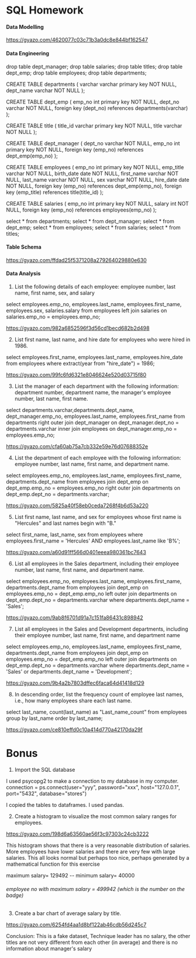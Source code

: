 # SQL Homework

#### Data Modelling
https://gyazo.com/4620077c03c71b3a0dc8e844bf162547

#### Data Engineering

drop table dept_manager;
drop table salaries;
drop table titles;
drop table dept_emp;
drop table employees;
drop table departments;

CREATE TABLE departments (
    varchar varchar primary key NOT NULL,
    dept_name varchar NOT NULL 
);

CREATE TABLE dept_emp (
    emp_no int primary key NOT NULL,
    dept_no varchar   NOT NULL,
	foreign key (dept_no) references departments(varchar) 
);

CREATE TABLE title (
    title_id varchar primary key  NOT NULL,
    title varchar   NOT NULL
);

CREATE TABLE dept_manager (
    dept_no varchar NOT NULL,
    emp_no int primary key  NOT NULL,
	foreign key (emp_no) references dept_emp(emp_no) 
);

CREATE TABLE employees (
    emp_no int primary key NOT NULL,
    emp_title varchar   NOT NULL,
    birth_date date   NOT NULL,
    first_name varchar   NOT NULL,
    last_name varchar   NOT NULL,
    sex varchar   NOT NULL,
    hire_date date   NOT NULL,
	foreign key (emp_no) references dept_emp(emp_no),
	foreign key (emp_title) references title(title_id)
);

CREATE TABLE salaries (
    emp_no int primary key  NOT NULL,
    salary int  NOT NULL,
	foreign key (emp_no) references employees(emp_no)
);

select * from departments;
select * from dept_manager;
select * from dept_emp;
select * from employees;
select * from salaries;
select * from titles;

#### Table Schema
https://gyazo.com/ffdad25f5371208a279264029880e630

#### Data Analysis

1. List the following details of each employee: employee number, last name, 
first name, sex, and salary

select employees.emp_no, employees.last_name, 
	employees.first_name, employees.sex, salaries.salary
from employees
left join salaries
on salaries.emp_no = employees.emp_no;

https://gyazo.com/982a6852596f3d56cd1becd682b2d498

2. List first name, last name, and hire date for employees who were hired in 1986.

select employees.first_name, employees.last_name, 
	employees.hire_date
from employees
where extract(year from "hire_date") = 1986;

https://gyazo.com/99fc6fd6321e8046624e520d03715f80

3. List the manager of each department with the following information: 
department number, department name, the manager's employee number, last name, first name.

select departments.varchar,departments.dept_name,
	dept_manager.emp_no, employees.last_name, 
	employees.first_name
from departments
right outer join dept_manager
	on dept_manager.dept_no = departments.varchar
inner join employees
	on dept_manager.emp_no = employees.emp_no;
    
https://gyazo.com/cfa60ab75a7cb332e59e76d07688352e

4. List the department of each employee with the following information: 
employee number, last name, first name, and department name.

select employees.emp_no, employees.last_name, 
	employees.first_name, departments.dept_name
from employees
join dept_emp
on dept_emp.emp_no = employees.emp_no
right outer join departments
on dept_emp.dept_no = departments.varchar;

https://gyazo.com/5825a40f58eb0ceda7268f4b6d53a220

5. List first name, last name, and sex for employees whose first name is "Hercules" 
and last names begin with "B."

select first_name, last_name, sex 
from employees
where employees.first_name = 'Hercules' 
AND employees.last_name like 'B%';

https://gyazo.com/a60d91ff566d0401eeea980361bc7643

6. List all employees in the Sales department, including their employee number, 
last name, first name, and department name.

select employees.emp_no, employees.last_name,
	employees.first_name, departments.dept_name
from employees
join dept_emp
on employees.emp_no = dept_emp.emp_no
left outer join departments
on dept_emp.dept_no = departments.varchar
where departments.dept_name = 'Sales';

https://gyazo.com/9ab8f6701d91a7c151fa86431c898942

7. List all employees in the Sales and Development departments, 
including their employee number, last name, first name, and department name

select employees.emp_no, employees.last_name,
	employees.first_name, departments.dept_name
from employees
join dept_emp
on employees.emp_no = dept_emp.emp_no
left outer join departments
on dept_emp.dept_no = departments.varchar
where departments.dept_name = 'Sales' or 
departments.dept_name = 'Development';

https://gyazo.com/9b4a2b7803dffec6faca64d41418d129

8. In descending order, list the frequency count of employee last names, i.e., 
how many employees share each last name.

select last_name, count(last_name) as "Last_name_count"
from employees
group by last_name
order by last_name;

https://gyazo.com/ce810effd0c10a414d770a42170da29f


# Bonus

1. Import the SQL database

I used psycopg2 to make a connection to my database in my computer. 
connection = ps.connect(user="yyy",
                password="xxx",
                host="127.0.0.1",
                port="5432",
                database="stores")

I copied the tables to dataframes. I used pandas.

2. Create a histogram to visualize the most common salary ranges for employees.

https://gyazo.com/198d6a63560ae56f3c97303c24cb3222

This histogram shows that there is a very reasonable distribution of salaries. More employees have lower salaries and there are very few with large salaries. This all looks normal but perhaps too nice, perhaps generated by a mathematical function for this exercise

maximum salary= 129492 -- minimum salary= 40000  

###### employee no with maximum salary = 499942 (which is the number on the badge)

3. Create a bar chart of average salary by title.

https://gyazo.com/6254fd4aa1d8bf122ab46cdb56d245c7

Conclusion: This is a fake dataset, Technique leader has no salary,
the other titles are not very different from each other (in average)
and there is no information about manager's salary




